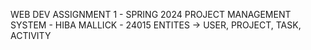 WEB DEV ASSIGNMENT 1 - SPRING 2024
PROJECT MANAGEMENT SYSTEM - HIBA MALLICK - 24015
ENTITES -> USER, PROJECT, TASK, ACTIVITY
